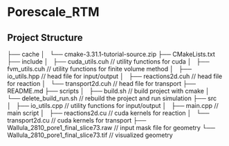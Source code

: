 # Porescale_RTM

## Project Structure
├── cache
│   └── cmake-3.31.1-tutorial-source.zip
├── CMakeLists.txt
├── include
│   ├── cuda_utils.cuh		// utility functions for cuda
│   ├── fvm_utils.cuh		// utility functions for finite volume method
│   ├── io_utils.hpp		// head file for input/output
│   ├── reactions2d.cuh		// head file for reaction
│   └── transport2d.cuh		// head file for transport 
├── README.md
├── scripts
│   ├── build.sh		// build project with cmake
│   └── delete_build_run.sh	// rebuild the project and run simulation
├── src
│   ├── io_utils.cpp		// utility functions for input/output
│   ├── main.cpp		// main script
│   ├── reactions2d.cu		// cuda kernels for reaction
│   └── transport2d.cu		// cuda kernels for transport 
├── Wallula_2810_pore1_final_slice73.raw	// input mask file for geometry
└── Wallula_2810_pore1_final_slice73.tif	// visualized geometry

